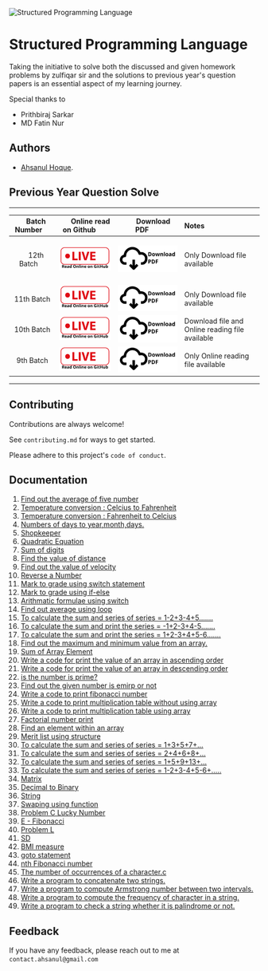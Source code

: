 
![Structured Programming Language](https://github.com/ahsanulhoqueabir/SPL/assets/113261318/92f1f147-0eda-459c-b240-8de9bdb5c112)

# Structured Programming Language

Taking the initiative to solve both the discussed and given homework problems by zulfiqar sir and the solutions to previous year's question papers is an essential aspect of my learning journey.

Special thanks to 
- Prithbiraj Sarkar
- MD Fatin Nur




## Authors

- [Ahsanul Hoque](https://www.facebook.com/MDAhsanulHoqueAbir).

## Previous Year Question Solve
---
|  &nbsp; &nbsp; Batch Number  &nbsp; &nbsp; | &nbsp; &nbsp; &nbsp;  Online read on Github &nbsp; &nbsp; &nbsp; | &nbsp; &nbsp; &nbsp;  Download PDF &nbsp; &nbsp; &nbsp; | Notes |
|:----------:|:----------:|:----------:| :----------|
| &nbsp; &nbsp; 12th Batch &nbsp; &nbsp; |&nbsp; &nbsp; &nbsp; <a href="#">  <img src="https://github.com/ahsanulhoqueabir/Resources/blob/main/Read%20online.svg" > </a> &nbsp; &nbsp; &nbsp; | &nbsp; &nbsp; &nbsp; <a href="https://drive.google.com/file/d/1jkUUCmPwhy0HxLOXj6l1_fZLToDcTFDA/view?usp=sharing"> <img src="https://github.com/ahsanulhoqueabir/Resources/blob/main/Download.svg"> </a> &nbsp; &nbsp; &nbsp; | Only Download file available |
| 11th Batch | <a href="#"> <img src="https://github.com/ahsanulhoqueabir/Resources/blob/main/Read%20online.svg"> </a>| <a href="https://drive.google.com/file/d/1jiuH-pyp0UouY4HzPYmmL7iguSgjVaCn/view?usp=sharing"><img src="https://github.com/ahsanulhoqueabir/Resources/blob/main/Download.svg"> </a> | Only Download file available |
| 10th Batch | <a href="https://github.com/ahsanulhoqueabir/SPL/blob/main/10th%20Batch.md"> <img src="https://github.com/ahsanulhoqueabir/Resources/blob/main/Read%20online.svg"> </a> | <a href="https://drive.google.com/file/d/1jiczytI758IkaSLR04sMdgfxSqiBZkZ2/view?usp=sharing" ><img src="https://github.com/ahsanulhoqueabir/Resources/blob/main/Download.svg"> </a> | Download file and Online reading file available |
| 9th Batch | <a href="https://github.com/ahsanulhoqueabir/SPL/blob/main/9th%20Batch.md"> <img src="https://github.com/ahsanulhoqueabir/Resources/blob/main/Read%20online.svg"> </a> | <a href="#" > <img src="https://github.com/ahsanulhoqueabir/Resources/blob/main/Download.svg"> </a>| Only Online reading file available |

---

<!-- <a href="https://github.com/ahsanulhoqueabir"><img src="https://github.com/ahsanulhoqueabir/Resources/blob/main/Read%20online.svg" alt="Read Online" width="130" height="80"></a> &nbsp; &nbsp; &nbsp; <a href="https://github.com/ahsanulhoqueabir"><img src="https://github.com/ahsanulhoqueabir/Resources/blob/main/Download.svg" alt="Read Online" width="130" height="80"></a> -->

## Contributing

Contributions are always welcome!

See `contributing.md` for ways to get started.

Please adhere to this project's `code of conduct`.


## Documentation

1. [Find out the average of five number](https://github.com/ahsanulhoqueabir/SPL/blob/main/1.%20Average.c)
2. [Temperature conversion : Celcius to Fahrenheit ](https://github.com/ahsanulhoqueabir/SPL/blob/main/02.1%20temperature%20conversion.c)
3. [Temperature conversion : Fahrenheit to Celcius](https://github.com/ahsanulhoqueabir/SPL/blob/main/02.2%20tempareture%20conversion.c)
4. [Numbers of days to year,month,days.](https://github.com/ahsanulhoqueabir/SPL/blob/main/03.%20Number%20of%20days.c)
5. [Shopkeeper](https://github.com/ahsanulhoqueabir/SPL/blob/main/04.%20Shopkeeper.c)
6. [Quadratic Equation](https://github.com/ahsanulhoqueabir/SPL/blob/main/05.%20quadratic%20equation.c)
7. [Sum of digits](https://github.com/ahsanulhoqueabir/SPL/blob/main/06.%20Sum%20of%20digits.c)
8. [Find the value of distance](https://github.com/ahsanulhoqueabir/SPL/blob/main/07.1%20Find%20the%20value%20of%20distance.c)
9. [Find out the value of velocity](https://github.com/ahsanulhoqueabir/SPL/blob/main/07.2%20Find%20out%20the%20value%20of%20v.c)
10. [Reverse a Number](https://github.com/ahsanulhoqueabir/SPL/blob/main/08.%20Reverse%20Number.c)
11. [Mark to grade using switch statement](https://github.com/ahsanulhoqueabir/SPL/blob/main/09.%20Mark%20to%20grade%20using%20switch%20statement.c)
12. [Mark to grade using if-else](https://github.com/ahsanulhoqueabir/SPL/blob/main/09.1%20Mark%20to%20grade%20using%20if-else.c)
13. [Arithmatic formulae using switch](https://github.com/ahsanulhoqueabir/SPL/blob/main/10.%20Arithmatic%20formulae%20using%20switch.c)
14. [Find out average using loop](https://github.com/ahsanulhoqueabir/SPL/blob/main/11.%20Find%20out%20average%20using%20loop.c)
15. [To calculate the sum and series of series = 1-2+3-4+5…….](https://github.com/ahsanulhoqueabir/SPL/blob/main/12.%20series%201.c)
16. [To calculate the sum and print the series = -1+2-3+4-5…….](https://github.com/ahsanulhoqueabir/SPL/blob/main/13.%20Series%202.c)
17. [To calculate the sum and print the series = 1+2-3+4+5-6…….](https://github.com/ahsanulhoqueabir/SPL/blob/main/14.%20Series%203.c)
18. [Find out the maximum and minimum value from an array.](https://github.com/ahsanulhoqueabir/SPL/blob/main/15.%20max%20and%20min%20value%20of%20an%20array.c)
19. [Sum of Array Element](https://github.com/ahsanulhoqueabir/SPL/blob/main/16.%20Sum%20of%20array%20element.c)
20. [Write a code for print the value of an array in ascending order](https://github.com/ahsanulhoqueabir/SPL/blob/main/17.%20Ascending%20order%20of%20an%20array.c)
21. [Write a code for print the value of an array in descending order](https://github.com/ahsanulhoqueabir/SPL/blob/main/18.%20descending%20order%20of%20an%20array.c)
22. [is the number is prime?](https://github.com/ahsanulhoqueabir/SPL/blob/main/19.%20Is%20the%20number%20is%20prime.c)
23. [Find out the given number is emirp or not](https://github.com/ahsanulhoqueabir/SPL/blob/main/20.%20emirp%20number.c)
24. [Write a code to print fibonacci number](https://github.com/ahsanulhoqueabir/SPL/blob/main/21.%20fibonacci%20number.c)
25. [Write a code to print multiplication table without using array](https://github.com/ahsanulhoqueabir/SPL/blob/main/22.%20Multiplication%20Table(without%20array).c)
26. [Write a code to print multiplication table using array](https://github.com/ahsanulhoqueabir/SPL/blob/main/23.%20Multiplication%20table%20using%20array.c)
27. [Factorial number print](https://github.com/ahsanulhoqueabir/SPL/blob/main/24.%20factorial.c)
28. [Find an element within an array](https://github.com/ahsanulhoqueabir/SPL/blob/main/25.%20Find%20an%20element%20within%20an%20array.c)
29. [Merit list using structure](https://github.com/ahsanulhoqueabir/SPL/blob/main/26.%20Merit%20list%20using%20structure.c)
30. [To calculate the sum and series of series = 1+3+5+7+...](https://github.com/ahsanulhoqueabir/SPL/blob/main/27.%20Series.c)
31. [To calculate the sum and series of series = 2+4+6+8+...](https://github.com/ahsanulhoqueabir/SPL/blob/main/28.%20Series.c)
32. [To calculate the sum and series of series = 1+5+9+13+...](https://github.com/ahsanulhoqueabir/SPL/blob/main/29.%20Series.c)
33. [To calculate the sum and series of series = 1-2+3-4+5-6+.....](https://github.com/ahsanulhoqueabir/SPL/blob/main/30.%20Series.c)
34. [Matrix](https://github.com/ahsanulhoqueabir/SPL/blob/main/31.%20Matrix.c)
35. [Decimal to Binary](https://github.com/ahsanulhoqueabir/SPL/blob/main/32.%20Decimal%20to%20Binary.c)
36. [String](https://github.com/ahsanulhoqueabir/SPL/blob/main/15th%20May.c)
37. [Swaping using function](https://github.com/ahsanulhoqueabir/SPL/blob/main/33.%20Swaping%20using%20function.c)
38. [Problem C Lucky Number](https://github.com/ahsanulhoqueabir/SPL/blob/main/34.%20Problem%20C%20Lucky%20Number.c)
39. [E - Fibonacci](https://github.com/ahsanulhoqueabir/SPL/blob/main/35.%20E%20-%20Fibonacci.c)
40. [Problem L](https://github.com/ahsanulhoqueabir/SPL/blob/main/36.%20Problem%20L.c)
41. [SD](https://github.com/ahsanulhoqueabir/SPL/blob/main/37.%20SD.c)
42. [BMI measure](https://github.com/ahsanulhoqueabir/SPL/blob/main/38.%20BMI%20measure.c)
43.  [goto statement](https://github.com/ahsanulhoqueabir/SPL/blob/main/39.goto.c)
44.  [nth Fibonacci number](https://github.com/ahsanulhoqueabir/SPL/blob/main/40.%20nth%20Fibonacci%20number.c)
45.  [The number of occurrences of a character.c](https://github.com/ahsanulhoqueabir/SPL/blob/main/41.%20the%20number%20of%20occurrences.c)
46.  [Write a program to concatenate two strings.](https://github.com/ahsanulhoqueabir/SPL/blob/main/42.%20Write%20a%20program%20to%20concatenate%20two%20strings..c)
47. [Write a program to compute Armstrong number between two intervals.](https://github.com/ahsanulhoqueabir/SPL/blob/main/43.%20Write%20a%20program%20to%20compute%20Armstrong%20number%20between%20two%20intervals.c)
48. [Write a program to compute the frequency of character in a string.](https://github.com/ahsanulhoqueabir/SPL/blob/main/44.%20Write%20a%20program%20to%20compute%20the%20frequency%20of%20character%20in%20a%20string.c)
49. [Write a program to check a string whether it is palindrome or not.](https://github.com/ahsanulhoqueabir/SPL/blob/main/45.%20Write%20a%20program%20to%20check%20a%20string%20whether%20it%20is%20palindrome%20or%20not.c)




## Feedback

If you have any feedback, please reach out to me at `contact.ahsanul@gmail.com`

